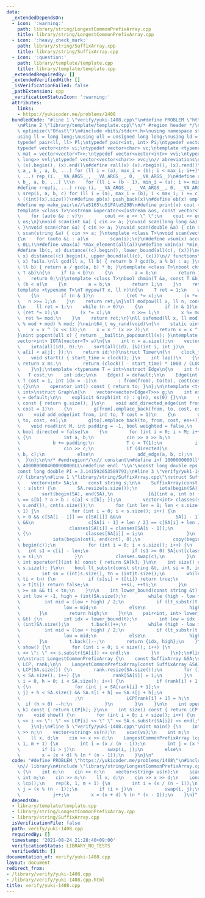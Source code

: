 ```yaml
---
data:
  _extendedDependsOn:
  - icon: ':warning:'
    path: library/string/LongestCommonPrefixArray.cpp
    title: library/string/LongestCommonPrefixArray.cpp
  - icon: ':heavy_check_mark:'
    path: library/string/SuffixArray.cpp
    title: library/string/SuffixArray.cpp
  - icon: ':question:'
    path: library/template/template.cpp
    title: library/template/template.cpp
  _extendedRequiredBy: []
  _extendedVerifiedWith: []
  _isVerificationFailed: false
  _pathExtension: cpp
  _verificationStatusIcon: ':warning:'
  attributes:
    links:
    - https://yukicoder.me/problems/1408
  bundledCode: "#line 1 \"verify/yuki-1408.cpp\"\n#define PROBLEM \"https://yukicoder.me/problems/1408\"\
    \n#line 2 \"library/template/template.cpp\"\n/* #region header */\n#pragma GCC\
    \ optimize(\"Ofast\")\n#include <bits/stdc++.h>\nusing namespace std;\n// types\n\
    using ll = long long;\nusing ull = unsigned long long;\nusing ld = long double;\n\
    typedef pair<ll, ll> Pl;\ntypedef pair<int, int> Pi;\ntypedef vector<ll> vl;\n\
    typedef vector<int> vi;\ntypedef vector<char> vc;\ntemplate <typename T>\nusing\
    \ mat = vector<vector<T>>;\ntypedef vector<vector<int>> vvi;\ntypedef vector<vector<long\
    \ long>> vvl;\ntypedef vector<vector<char>> vvc;\n// abreviations\n#define all(x)\
    \ (x).begin(), (x).end()\n#define rall(x) (x).rbegin(), (x).rend()\n#define rep_(i,\
    \ a_, b_, a, b, ...) for (ll i = (a), max_i = (b); i < max_i; i++)\n#define rep(i,\
    \ ...) rep_(i, __VA_ARGS__, __VA_ARGS__, 0, __VA_ARGS__)\n#define rrep_(i, a_,\
    \ b_, a, b, ...) \\\n    for (ll i = (b - 1), min_i = (a); i >= min_i; i--)\n\
    #define rrep(i, ...) rrep_(i, __VA_ARGS__, __VA_ARGS__, 0, __VA_ARGS__)\n#define\
    \ srep(i, a, b, c) for (ll i = (a), max_i = (b); i < max_i; i += c)\n#define SZ(x)\
    \ ((int)(x).size())\n#define pb(x) push_back(x)\n#define eb(x) emplace_back(x)\n\
    #define mp make_pair\n//\u5165\u51FA\u529B\n#define print(x) cout << x << endl\n\
    template <class T>\nostream &operator<<(ostream &os, const vector<T> &v)\n{\n\
    \    for (auto &e : v)\n        cout << e << \" \";\n    cout << endl;\n    return\
    \ os;\n}\nvoid scan(int &a) { cin >> a; }\nvoid scan(long long &a) { cin >> a;\
    \ }\nvoid scan(char &a) { cin >> a; }\nvoid scan(double &a) { cin >> a; }\nvoid\
    \ scan(string &a) { cin >> a; }\ntemplate <class T>\nvoid scan(vector<T> &a)\n\
    {\n    for (auto &i : a)\n        scan(i);\n}\n#define vsum(x) accumulate(all(x),\
    \ 0LL)\n#define vmax(a) *max_element(all(a))\n#define vmin(a) *min_element(all(a))\n\
    #define lb(c, x) distance((c).begin(), lower_bound(all(c), (x)))\n#define ub(c,\
    \ x) distance((c).begin(), upper_bound(all(c), (x)))\n// functions\n// gcd(0,\
    \ x) fails.\nll gcd(ll a, ll b) { return b ? gcd(b, a % b) : a; }\nll lcm(ll a,\
    \ ll b) { return a / gcd(a, b) * b; }\ntemplate <class T>\nbool chmax(T &a, const\
    \ T &b)\n{\n    if (a < b)\n    {\n        a = b;\n        return 1;\n    }\n\
    \    return 0;\n}\ntemplate <class T>\nbool chmin(T &a, const T &b)\n{\n    if\
    \ (b < a)\n    {\n        a = b;\n        return 1;\n    }\n    return 0;\n}\n\
    template <typename T>\nT mypow(T x, ll n)\n{\n    T ret = 1;\n    while (n > 0)\n\
    \    {\n        if (n & 1)\n            (ret *= x);\n        (x *= x);\n     \
    \   n >>= 1;\n    }\n    return ret;\n}\nll modpow(ll x, ll n, const ll mod)\n\
    {\n    ll ret = 1;\n    while (n > 0)\n    {\n        if (n & 1)\n           \
    \ (ret *= x);\n        (x *= x);\n        n >>= 1;\n        x %= mod;\n      \
    \  ret %= mod;\n    }\n    return ret;\n}\nll safemod(ll x, ll mod) { return (x\
    \ % mod + mod) % mod; }\nuint64_t my_rand(void)\n{\n    static uint64_t x = 88172645463325252ULL;\n\
    \    x = x ^ (x << 13);\n    x = x ^ (x >> 7);\n    return x = x ^ (x << 17);\n\
    }\nint popcnt(ull x) { return __builtin_popcountll(x); }\ntemplate <typename T>\n\
    vector<int> IOTA(vector<T> a)\n{\n    int n = a.size();\n    vector<int> id(n);\n\
    \    iota(all(id), 0);\n    sort(all(id), [&](int i, int j)\n         { return\
    \ a[i] < a[j]; });\n    return id;\n}\nstruct Timer\n{\n    clock_t start_time;\n\
    \    void start() { start_time = clock(); }\n    int lap()\n    {\n        //\
    \ return x ms.\n        return (clock() - start_time) * 1000 / CLOCKS_PER_SEC;\n\
    \    }\n};\ntemplate <typename T = int>\nstruct Edge\n{\n    int from, to;\n \
    \   T cost;\n    int idx;\n\n    Edge() = default;\n\n    Edge(int from, int to,\
    \ T cost = 1, int idx = -1)\n        : from(from), to(to), cost(cost), idx(idx)\
    \ {}\n\n    operator int() const { return to; }\n};\n\ntemplate <typename T =\
    \ int>\nstruct Graph\n{\n    vector<vector<Edge<T>>> g;\n    int es;\n\n    Graph()\
    \ = default;\n\n    explicit Graph(int n) : g(n), es(0) {}\n\n    size_t size()\
    \ const { return g.size(); }\n\n    void add_directed_edge(int from, int to, T\
    \ cost = 1)\n    {\n        g[from].emplace_back(from, to, cost, es++);\n    }\n\
    \n    void add_edge(int from, int to, T cost = 1)\n    {\n        g[from].emplace_back(from,\
    \ to, cost, es);\n        g[to].emplace_back(to, from, cost, es++);\n    }\n\n\
    \    void read(int M, int padding = -1, bool weighted = false,\n             \
    \ bool directed = false)\n    {\n        for (int i = 0; i < M; i++)\n       \
    \ {\n            int a, b;\n            cin >> a >> b;\n            a += padding;\n\
    \            b += padding;\n            T c = T(1);\n            if (weighted)\n\
    \                cin >> c;\n            if (directed)\n                add_directed_edge(a,\
    \ b, c);\n            else\n                add_edge(a, b, c);\n        }\n  \
    \  }\n};\n\n/* #endregion*/\n// constant\n#define inf 1000000000ll\n#define INF\
    \ 4000000004000000000LL\n#define endl '\\n'\nconst long double eps = 0.000000000000001;\n\
    const long double PI = 3.141592653589793;\n#line 3 \"verify/yuki-1408.cpp\"\n\
    // library\n#line 1 \"library/string/SuffixArray.cpp\"\nstruct SuffixArray {\n\
    \    vector<int> SA;\n    const string s;\n\n    SuffixArray(const string &str)\
    \ : s(str) {\n        SA.resize(s.size());\n        iota(begin(SA), end(SA), 0);\n\
    \        sort(begin(SA), end(SA),\n             [&](int a, int b) { return s[a]\
    \ == s[b] ? a > b : s[a] < s[b]; });\n        vector<int> classes(s.size()), c(s.begin(),\
    \ s.end()), cnt(s.size());\n        for (int len = 1; len < s.size(); len <<=\
    \ 1) {\n            for (int i = 0; i < s.size(); i++) {\n                if (i\
    \ > 0 && c[SA[i - 1]] == c[SA[i]] &&\n                    SA[i - 1] + len < s.size()\
    \ &&\n                    c[SA[i - 1] + len / 2] == c[SA[i] + len / 2]) {\n  \
    \                  classes[SA[i]] = classes[SA[i - 1]];\n                } else\
    \ {\n                    classes[SA[i]] = i;\n                }\n            }\n\
    \            iota(begin(cnt), end(cnt), 0);\n            copy(begin(SA), end(SA),\
    \ begin(c));\n            for (int i = 0; i < s.size(); i++) {\n             \
    \   int s1 = c[i] - len;\n                if (s1 >= 0) SA[cnt[classes[s1]]++]\
    \ = s1;\n            }\n            classes.swap(c);\n        }\n    }\n\n   \
    \ int operator[](int k) const { return SA[k]; }\n\n    int size() const { return\
    \ s.size(); }\n\n    bool lt_substr(const string &t, int si = 0, int ti = 0) {\n\
    \        int sn = (int)s.size(), tn = (int)t.size();\n        while (si < sn &&\
    \ ti < tn) {\n            if (s[si] < t[ti]) return true;\n            if (s[si]\
    \ > t[ti]) return false;\n            ++si, ++ti;\n        }\n        return si\
    \ >= sn && ti < tn;\n    }\n\n    int lower_bound(const string &t) {\n       \
    \ int low = -1, high = (int)SA.size();\n        while (high - low > 1) {\n   \
    \         int mid = (low + high) / 2;\n            if (lt_substr(t, SA[mid]))\n\
    \                low = mid;\n            else\n                high = mid;\n \
    \       }\n        return high;\n    }\n\n    pair<int, int> lower_upper_bound(string\
    \ &t) {\n        int idx = lower_bound(t);\n        int low = idx - 1, high =\
    \ (int)SA.size();\n        t.back()++;\n        while (high - low > 1) {\n   \
    \         int mid = (low + high) / 2;\n            if (lt_substr(t, SA[mid]))\n\
    \                low = mid;\n            else\n                high = mid;\n \
    \       }\n        t.back()--;\n        return {idx, high};\n    }\n\n    void\
    \ show() {\n        for (int i = 0; i < size(); i++) {\n            cout << i\
    \ << \": \" << s.substr(SA[i]) << endl;\n        }\n    }\n};\n#line 2 \"library/string/LongestCommonPrefixArray.cpp\"\
    \n\nstruct LongestCommonPrefixArray {\n    const SuffixArray &SA;\n    vector<int>\
    \ LCP, rank;\n\n    LongestCommonPrefixArray(const SuffixArray &SA) : SA(SA),\
    \ LCP(SA.size()) {\n        rank.resize(SA.size());\n        for (int i = 0; i\
    \ < SA.size(); i++) {\n            rank[SA[i]] = i;\n        }\n        for (int\
    \ i = 0, h = 0; i < SA.size(); i++) {\n            if (rank[i] + 1 < SA.size())\
    \ {\n                for (int j = SA[rank[i] + 1];\n                     max(i,\
    \ j) + h < SA.size() && SA.s[i + h] == SA.s[j + h];\n                     ++h)\n\
    \                    ;\n                LCP[rank[i] + 1] = h;\n              \
    \  if (h > 0) --h;\n            }\n        }\n    }\n\n    int operator[](int\
    \ k) const { return LCP[k]; }\n\n    int size() const { return LCP.size(); }\n\
    \n    void show() {\n        for (int i = 0; i < size(); i++) {\n            cout\
    \ << i << \": \" << LCP[i] << \" \" << SA.s.substr(SA[i]) << endl;\n        }\n\
    \    }\n};\n#line 5 \"verify/yuki-1408.cpp\"\nint main() {\n    int n;\n    cin\
    \ >> n;\n    vector<string> vs(n);\n    scan(vs);\n    int m;\n    cin >> m;\n\
    \    ll x, d;\n    cin >> x >> d;\n    LongestCommonPrefixArray lcp();\n    rep(k,\
    \ 1, m + 1) {\n        int i = (x / (n - 1));\n        int j = (x % (n - 1));\n\
    \        if (i > j)\n            swap(i, j);\n        else\n            j++;\n\
    \        x = (x + d) % (n * (n - 1));\n    }\n}\n"
  code: "#define PROBLEM \"https://yukicoder.me/problems/1408\"\n#include \"library/template/template.cpp\"\
    \n// library\n#include \"library/string/LongestCommonPrefixArray.cpp\"\nint main()\
    \ {\n    int n;\n    cin >> n;\n    vector<string> vs(n);\n    scan(vs);\n   \
    \ int m;\n    cin >> m;\n    ll x, d;\n    cin >> x >> d;\n    LongestCommonPrefixArray\
    \ lcp();\n    rep(k, 1, m + 1) {\n        int i = (x / (n - 1));\n        int\
    \ j = (x % (n - 1));\n        if (i > j)\n            swap(i, j);\n        else\n\
    \            j++;\n        x = (x + d) % (n * (n - 1));\n    }\n}"
  dependsOn:
  - library/template/template.cpp
  - library/string/LongestCommonPrefixArray.cpp
  - library/string/SuffixArray.cpp
  isVerificationFile: false
  path: verify/yuki-1408.cpp
  requiredBy: []
  timestamp: '2021-08-24 21:28:40+09:00'
  verificationStatus: LIBRARY_NO_TESTS
  verifiedWith: []
documentation_of: verify/yuki-1408.cpp
layout: document
redirect_from:
- /library/verify/yuki-1408.cpp
- /library/verify/yuki-1408.cpp.html
title: verify/yuki-1408.cpp
---
```


